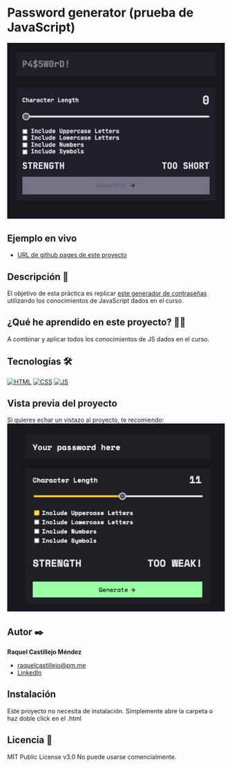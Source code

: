 # Password generator (prueba de JavaScript)

![Imagen del proyecto](https://github.com/raquel-castillejo/032-password-generator/blob/main/COVER.png)

## Ejemplo en vivo

- [URL de github pages de este proyecto](https://raquel-castillejo.github.io/032-password-generator/)

## Descripción 📑

El objetivo de esta práctica es replicar [este generador de contraseñas](https://doriandesings.github.io/password-generator-vanilla/) utilizando los conocimientos de JavaScript dados en el curso.

## ¿Qué he aprendido en este proyecto? 🙇🏻

A combinar y aplicar todos los conocimientos de JS dados en el curso.

## Tecnologías 🛠

<!-- Iconos sacados de: https://github.com/hendrasob/badges/blob/master/README.md y https://github.com/alexandresanlim/Badges4-README.md-Profile -->

[![HTML](https://img.shields.io/badge/HTML5-E34F26?style=for-the-badge&logo=html5&logoColor=white)](https://es.wikipedia.org/wiki/HTML5)
[![CSS](https://img.shields.io/badge/CSS3-1572B6?style=for-the-badge&logo=css3&logoColor=white)](https://es.wikipedia.org/wiki/CSS)
[![JS](https://img.shields.io/badge/JavaScript-F7DF1E?style=for-the-badge&logo=javascript&logoColor=black)](https://es.wikipedia.org/wiki/JavaScript)

## Vista previa del proyecto

Si quieres echar un vistazo al proyecto, te recomiendo: </br>
![Captura del proyecto](https://github.com/raquel-castillejo/032-password-generator/blob/main/my-design.png)

## Autor ✒️

**Raquel Castillejo Méndez**

- [raquelcastillejo@pm.me](raquelcastillejo@pm.me)
- [LinkedIn](https://www.linkedin.com/in/raquel-castillejo-mendez)

## Instalación

Este proyecto no necesita de instalación. Simplemente abre la carpeta o haz doble click en el .html

## Licencia 📄

MIT Public License v3.0
No puede usarse comencialmente.
